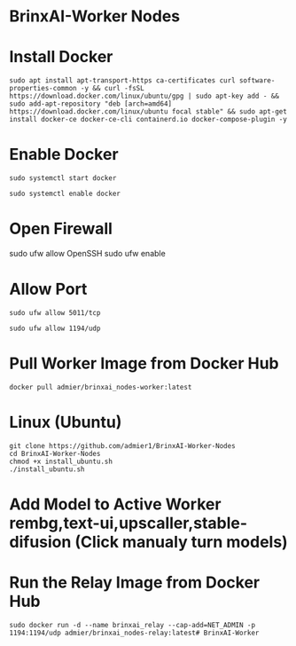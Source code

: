 # BrinxAI-Worker Nodes

# Install Docker
```
sudo apt install apt-transport-https ca-certificates curl software-properties-common -y && curl -fsSL https://download.docker.com/linux/ubuntu/gpg | sudo apt-key add - && sudo add-apt-repository "deb [arch=amd64] https://download.docker.com/linux/ubuntu focal stable" && sudo apt-get install docker-ce docker-ce-cli containerd.io docker-compose-plugin -y
```

# Enable Docker
```
sudo systemctl start docker
```
```
sudo systemctl enable docker
```

# Open Firewall
sudo ufw allow OpenSSH
sudo ufw enable

# Allow Port 
```
sudo ufw allow 5011/tcp
```
```
sudo ufw allow 1194/udp
```

# Pull Worker Image from Docker Hub
```
docker pull admier/brinxai_nodes-worker:latest
```
# Linux (Ubuntu)
```
git clone https://github.com/admier1/BrinxAI-Worker-Nodes
cd BrinxAI-Worker-Nodes
chmod +x install_ubuntu.sh
./install_ubuntu.sh
```

# Add Model to Active Worker rembg,text-ui,upscaller,stable-difusion (Click manualy turn models)

# Run the Relay Image from Docker Hub
```
sudo docker run -d --name brinxai_relay --cap-add=NET_ADMIN -p 1194:1194/udp admier/brinxai_nodes-relay:latest# BrinxAI-Worker
```
